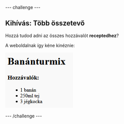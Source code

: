 \--- challenge \---

## Kihívás: Több összetevő

Hozzá tudod adni az összes hozzávalót **receptedhez**?

A weboldalnak így kéne kinéznie:

![képernyőkép](images/recipe-more-ingredients.png)

\--- /challenge \---